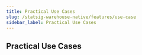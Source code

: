 ```yaml
---
title: Practical Use Cases
slug: /statsig-warehouse-native/features/use-case
sidebar_label: Practical Use Cases
---
```


## Practical Use Cases
